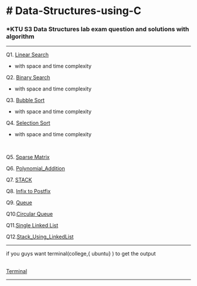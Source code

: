 <h1> # Data-Structures-using-C </h1>

<h3>*KTU S3 Data Structures lab exam question and solutions with algorithm</h3>

<hr>

Q1. [Linear Search ](https://github.com/abhinavomanakuttan/Data-Structures-using-C/tree/main/01_Linear_Search)
<br>

  * with space and time complexity

Q2. [ Binary Search ](https://github.com/abhinavomanakuttan/Data-Structures-using-C/tree/main/02_Binary_Search.C)
<br>

  * with space and time complexity

Q3. [ Bubble Sort ](https://github.com/abhinavomanakuttan/Data-Structures-using-C/tree/main/03_Bubble_sort.C)
<br>

  * with space and time complexity

Q4. [ Selection Sort ](https://github.com/abhinavomanakuttan/Data-Structures-using-C/tree/main/04_Selection_Sort)
<br>

  * with space and time complexity

<br>

Q5. [ Sparse Matrix ](https://github.com/abhinavomanakuttan/Data-Structures-using-C/tree/main/05_Sparse_Matrix) 

Q6. [ Polynomial_Addition ](https://github.com/abhinavomanakuttan/Data-Structures-using-C/tree/main/06_Polynomial_Addition)

Q7. [ STACK ](https://github.com/abhinavomanakuttan/Data-Structures-using-C/tree/main/07_STACK)

Q8. [ Infix to Postfix ](https://github.com/abhinavomanakuttan/Data-Structures-using-C/tree/main/08_InfixToPostfix)

Q9. [Queue](https://github.com/abhinavomanakuttan/Data-Structures-using-C/tree/main/09_Queue)

Q10.[Circular Queue](10_Circular_Queue)

Q11.[Single Linked List](https://github.com/abhinavomanakuttan/Data-Structures-using-C/blob/main/11_Single_linked_list/SIngle_linked_List.c)

Q12.[Stack_Using_LinkedList](https://github.com/abhinavomanakuttan/Data-Structures-using-C/tree/main/12_Stack_Using_LinkedList)
<br>
<hr>
if you guys want terminal(college,{ ubuntu} ) to get the output 
<br>
<br>

[Terminal](https://github.com/joshyajith863/html_with_Basic_Css/tree/main)

<hr>
